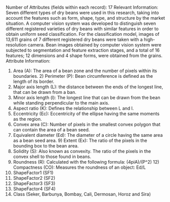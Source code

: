 Number of Attributes (fields within each record):
17
Relevant Information:
Seven different types of dry beans were used in this research, taking into account the features such as form, shape, type, and structure by the market situation. A computer vision system was developed to distinguish seven different registered varieties of dry beans with similar features in order to obtain uniform seed classification. For the classification model, images of 13,611 grains of 7 different registered dry beans were taken with a high-resolution camera. Bean images obtained by computer vision system were subjected to segmentation and feature extraction stages, and a total of 16 features; 12 dimensions and 4 shape forms, were obtained from the grains.
Attribute Information:
1) Area (A): The area of a bean zone and the number of pixels within its boundaries. 2) Perimeter (P): Bean circumference is defined as the length of its border.
3) Major axis length (L): the distance between the ends of the longest line, that can be drawn from a ban.
4) Minor axis length (l): The longest line that can be drawn from the bean while standing perpendicular to the main axis.
5) Aspect ratio (K): Defines the relationship between L and l.
6) Eccentricity (Ec): Eccentricity of the ellipse having the same moments as the region.
7) Convex area (C): Number of pixels in the smallest convex polygon that can contain the area of a bean seed.
8) Equivalent diameter (Ed): The diameter of a circle having the same area as a bean seed area. 9) Extent (Ex): The ratio of the pixels in the bounding box to the bean area.
10) Solidity (S): Also known as convexity. The ratio of the pixels in the convex shell to those found in beans.
11) Roundness (R): Calculated with the following formula: (4piA)/(P^2) 12) Compactness (CO): Measures the roundness of an object: Ed/L
13) ShapeFactor1 (SF1)
14) ShapeFactor2 (SF2)
15) ShapeFactor3 (SF3)
16) ShapeFactor4 (SF4)
17) Class (Seker, Barbunya, Bombay, Cali, Dermosan, Horoz and Sira)
